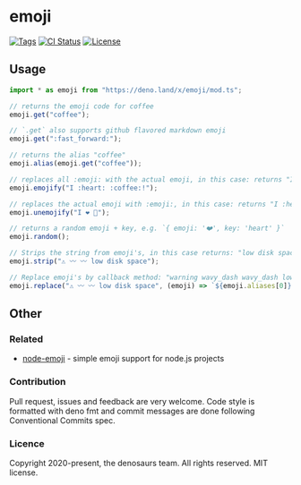 # emoji

[![Tags](https://img.shields.io/github/release/denosaurs/emoji)](https://github.com/denosaurs/emoji/releases)
[![CI Status](https://img.shields.io/github/workflow/status/denosaurs/emoji/check)](https://github.com/denosaurs/emoji/actions)
[![License](https://img.shields.io/github/license/denosaurs/emoji)](https://github.com/denosaurs/emoji/blob/master/LICENSE)

## Usage

```typescript
import * as emoji from "https://deno.land/x/emoji/mod.ts";

// returns the emoji code for coffee
emoji.get("coffee");

// `.get` also supports github flavored markdown emoji
emoji.get(":fast_forward:");

// returns the alias "coffee"
emoji.alias(emoji.get("coffee"));

// replaces all :emoji: with the actual emoji, in this case: returns "I ❤️ ☕️!"
emoji.emojify("I :heart: :coffee:!");

// replaces the actual emoji with :emoji:, in this case: returns "I :heart: :pizza:"
emoji.unemojify("I ❤️ 🍕");

// returns a random emoji + key, e.g. `{ emoji: '❤️', key: 'heart' }`
emoji.random();

// Strips the string from emoji's, in this case returns: "low disk space".
emoji.strip("⚠️ 〰️ 〰️ low disk space");

// Replace emoji's by callback method: "warning wavy_dash wavy_dash low disk space"
emoji.replace("⚠️ 〰️ 〰️ low disk space", (emoji) => `${emoji.aliases[0]}`);
```

## Other

### Related

- [node-emoji](https://github.com/omnidan/node-emoji) - simple emoji support for
  node.js projects

### Contribution

Pull request, issues and feedback are very welcome. Code style is formatted with
deno fmt and commit messages are done following Conventional Commits spec.

### Licence

Copyright 2020-present, the denosaurs team. All rights reserved. MIT license.
